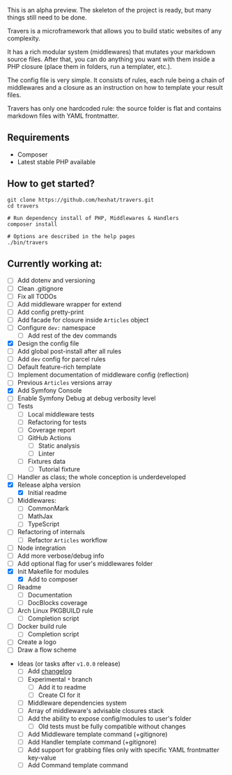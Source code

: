 This is an alpha preview. The skeleton of the project is ready, but many things still need to be done.

Travers is a microframework that allows you to build static websites of any complexity.

It has a rich modular system (middlewares) that mutates your markdown source files. After that, you can do anything you want with them inside a PHP closure (place them in folders, run a templater, etc.).

The config file is very simple. It consists of rules, each rule being a chain of middlewares and a closure as an instruction on how to template your result files.

Travers has only one hardcoded rule: the source folder is flat and contains markdown files with YAML frontmatter.

## Requirements
- Composer
- Latest stable PHP available


## How to get started?
```shell
git clone https://github.com/hexhat/travers.git
cd travers

# Run dependency install of PHP, Middlewares & Handlers
composer install

# Options are described in the help pages
./bin/travers
```

## Currently working at:
- [ ] Add dotenv and versioning
- [ ] Clean .gitignore
- [ ] Fix all TODOs
- [ ] Add middleware wrapper for extend
- [ ] Add config pretty-print
- [ ] Add facade for closure inside `Articles` object
- [ ] Configure `dev:` namespace
  - [ ] Add rest of the dev commands
- [x] Design the config file
- [ ] Add global post-install after all rules
- [ ] Add `dev` config for parcel rules
- [ ] Default feature-rich template
- [ ] Implement documentation of middleware config (reflection)
- [ ] Previous `Articles` versions array
- [x] Add Symfony Console
- [ ] Enable Symfony Debug at debug verbosity level
- [ ] Tests
  - [ ] Local middleware tests
  - [ ] Refactoring for tests
  - [ ] Coverage report
  - [ ] GitHub Actions
    - [ ] Static analysis
    - [ ] Linter
  - [ ] Fixtures data
    - [ ] Tutorial fixture
- [ ] Handler as class; the whole conception is underdeveloped
- [x] Release alpha version
  - [x] Initial readme
- [ ] Middlewares:
  - [ ] CommonMark
  - [ ] MathJax
  - [ ] TypeScript
- [ ] Refactoring of internals
  - [ ] Refactor `Articles` workflow
- [ ] Node integration
- [ ] Add more verbose/debug info
- [ ] Add optional flag for user's middlewares folder
- [x] Init Makefile for modules
  - [x] Add to composer
- [ ] Readme
  - [ ] Documentation
  - [ ] DocBlocks coverage
- [ ] Arch Linux PKGBUILD rule
  - [ ] Completion script
- [ ] Docker build rule
  - [ ] Completion script
- [ ] Create a logo
- [ ] Draw a flow scheme
- Ideas (or tasks after `v1.0.0` release)
  - [ ] Add [changelog](https://keepachangelog.com/en/1.1.0/)
  - [ ] Experimental `*` branch
    - [ ] Add it to readme
    - [ ] Create CI for it
  - [ ] Middleware dependencies system
  - [ ] Array of middleware's advisable closures stack
  - [ ] Add the ability to expose config/modules to user's folder
    - [ ] Old tests must be fully compatible without changes
  - [ ] Add Middleware template command (+gitignore)
  - [ ] Add Handler template command (+gitignore)
  - [ ] Add support for grabbing files only with specific YAML frontmatter key-value
  - [ ] Add Command template command
